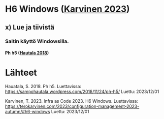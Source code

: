 # H6 Windows ([Karvinen 2023](https://terokarvinen.com/2023/configuration-management-2023-autumn/#h6-windows))

## x) Lue ja tiivistä

### Saltin käyttö Windowsilla.

#### Ph h5 ([Hautala 2018](https://sampohautala.wordpress.com/2018/11/24/ph-h5/))


# Lähteet

Hauatala, S. 2018. Ph h5. Luettavissa: https://sampohautala.wordpress.com/2018/11/24/ph-h5/ Luettu: 2023/12/01

Karvinen, T. 2023. Infra as Code 2023. H6 Windows. Luettavissa: https://terokarvinen.com/2023/configuration-management-2023-autumn/#h6-windows Luettu: 2023/12/01
